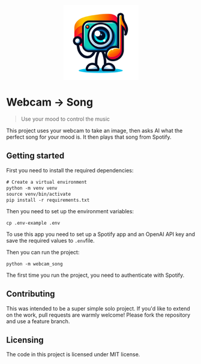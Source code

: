 <center>
<img alt="Logo of the project" src="https://raw.githubusercontent.com/jehna/webcam-song/master/logo.png" width="200">
</center>

# Webcam → Song
> Use your mood to control the music

This project uses your webcam to take an image, then asks AI what the perfect
song for your mood is. It then plays that song from Spotify.

## Getting started

First you need to install the required dependencies:
```shell
# Create a virtual environment
python -m venv venv
source venv/bin/activate
pip install -r requirements.txt
```

Then you need to set up the environment variables:
```shell
cp .env-example .env
```

To use this app you need to set up a Spotify app and an OpenAI API key and save
the required values to `.env`file.

Then you can run the project:
```shell
python -m webcam_song
```

The first time you run the project, you need to authenticate with Spotify.

## Contributing

This was intended to be a super simple solo project. If you'd like to extend on
the work, pull requests are warmly welcome! Please fork the repository and use a
feature branch.

## Licensing

The code in this project is licensed under MIT license.
